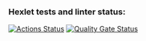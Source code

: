 ### Hexlet tests and linter status:
[![Actions Status](https://github.com/d8m8tra/frontend-project-44/actions/workflows/hexlet-check.yml/badge.svg)](https://github.com/d8m8tra/frontend-project-44/actions)
[![Quality Gate Status](https://sonarcloud.io/api/project_badges/measure?project=d8m8tra_frontend-project-44&metric=alert_status)](https://sonarcloud.io/summary/new_code?id=d8m8tra_frontend-project-44)

